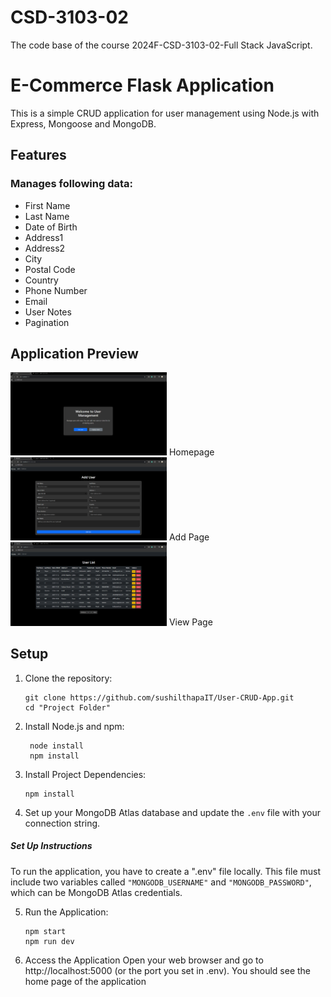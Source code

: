 # CSD-3103-02
The code base of the course 2024F-CSD-3103-02-Full Stack JavaScript.

# E-Commerce Flask Application

This is a simple CRUD application for user management using Node.js with Express, Mongoose and MongoDB.

## Features

### Manages following data:
- First Name
- Last Name
- Date of Birth
- Address1
- Address2
- City
- Postal Code
- Country
- Phone Number
- Email
- User Notes
- Pagination

## Application Preview
<img src="images/homepage.png" width="250" />
Homepage
<img src="images/add.png"      width="250" />
Add Page
<img src="images/display.png"  width="250" />
View Page


## Setup
1. Clone the repository:
   ```
   git clone https://github.com/sushilthapaIT/User-CRUD-App.git
   cd "Project Folder"
   ```

2. Install Node.js and npm:
   ```
    node install
    npm install
   ```

3. Install Project Dependencies:
   ```
   npm install
   ```

4. Set up your MongoDB Atlas database and update the `.env` file with your connection string.

##### Set Up Instructions
To run the application, you have to create a ".env" file locally.
This file must include two variables called ```"MONGODB_USERNAME"``` and ```"MONGODB_PASSWORD"```,
which can be MongoDB Atlas credentials. 

5. Run the Application:
   ```
   npm start
   npm run dev
   ```

6. Access the Application
  Open your web browser and go to http://localhost:5000 (or the port you set in .env). You should see the home page of the application